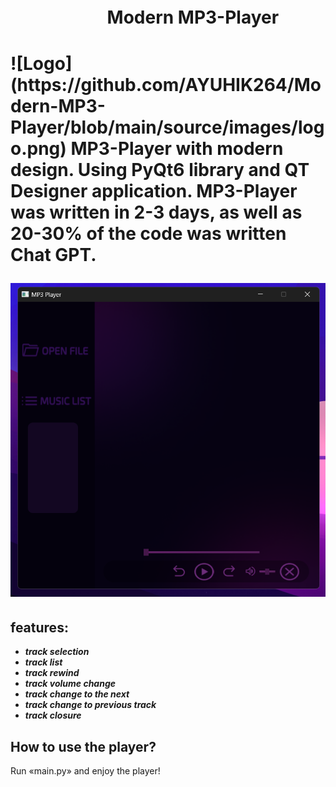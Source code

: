 <h1>‎‎‏‎ㅤㅤㅤㅤㅤㅤModern MP3-Player<h1>
![Logo](https://github.com/AYUHIK264/Modern-MP3-Player/blob/main/source/images/logo.png)
MP3-Player with modern design. Using PyQt6 library and QT Designer application. MP3-Player was written in 2-3 days, as well as 20-30% of the code was written Chat GPT.

![ScreenShot](https://github.com/AYUHIK264/Modern-MP3-Player/blob/main/source/images/player_screenshot.png)

## features:
- ***track selection***
- ***track list***
- ***track rewind***
- ***track volume change***
- ***track change to the next***
- ***track change to previous track***
- ***track closure***

## How to use the player?
Run «main.py» and enjoy the player!
